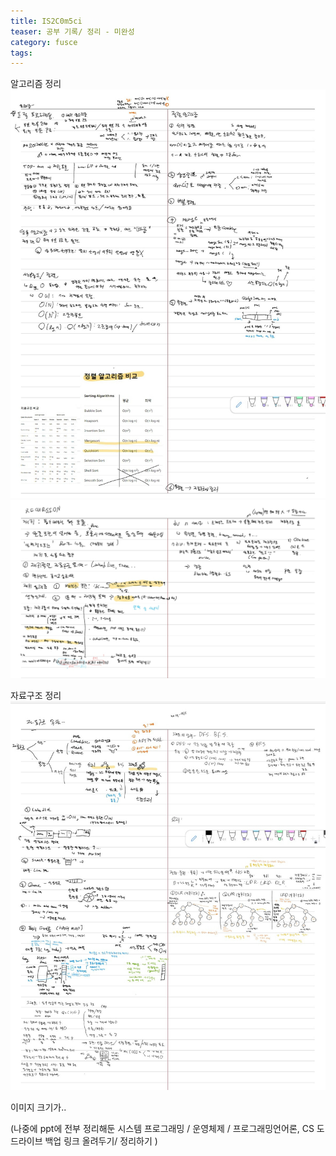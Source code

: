 ```yaml
---
title: IS2C0m5ci
teaser: 공부 기록/ 정리 - 미완성
category: fusce
tags: 
---
```


알고리즘 정리 
![LImage](./i/n1.jpg "소트")
![LImage](./i/n2.jpg "재귀")

자료구조 정리
![LImage](./i/n3.jpg "간략한 정리")

이미지 크기가.. 

(나중에 ppt에 전부 정리해둔 시스템 프로그래밍 / 운영체제 / 프로그래밍언어론, CS 도 드라이브 백업 링크 올려두기/ 정리하기 )

 